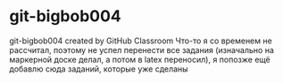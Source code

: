 # git-bigbob004
git-bigbob004 created by GitHub Classroom
Что-то я со временем не рассчитал, поэтому не успел перенести все задания (изначально на маркерной доске делал, а потом в latex переносил), я попозже ещё добавлю сюда заданий, которые уже сделаны
